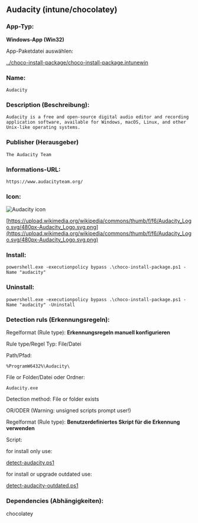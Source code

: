 ## Audacity (intune/chocolatey)

### App-Typ:

__Windows-App (Win32)__

App-Paketdatei auswählen:

[../choco-install-package/choco-install-package.intunewin](../choco-install-package/choco-install-package.intunewin)


### Name:

```
Audacity
```

### Description (Beschreibung):

```
Audacity is a free and open-source digital audio editor and recording application software, available for Windows, macOS, Linux, and other Unix-like operating systems.
```

### Publisher (Herausgeber)

```
The Audacity Team
```


### Informations-URL:

```
https://www.audacityteam.org/
```

### Icon:

![Audacity icon](https://upload.wikimedia.org/wikipedia/commons/thumb/f/f6/Audacity_Logo.svg/120px-Audacity_Logo.svg.png)

[https://upload.wikimedia.org/wikipedia/commons/thumb/f/f6/Audacity_Logo.svg/480px-Audacity_Logo.svg.png](https://upload.wikimedia.org/wikipedia/commons/thumb/f/f6/Audacity_Logo.svg/480px-Audacity_Logo.svg.png)

### Install:

```
powershell.exe -executionpolicy bypass .\choco-install-package.ps1 -Name "audacity"
```


### Uninstall:

```
powershell.exe -executionpolicy bypass .\choco-install-package.ps1 -Name "audacity" -Uninstall
```


### Detection ruls (Erkennungsregeln):

Regelformat (Rule type): __Erkennungsregeln manuell konfigurieren__

Rule type/Regel Typ: File/Datei

Path/Pfad:

```
%ProgramW6432%\Audacity\
```


File or Folder/Datei oder Ordner:

```
Audacity.exe
```

Detection method: File or folder exists


OR/ODER (Warning: unsigned scripts prompt user!)

Regelformat (Rule type): __Benutzerdefiniertes Skript für die Erkennung verwenden__

Script:

for install only use:

[detect-audacity.ps1](./detect-audacity.ps1)

for install or upgrade outdated use:

[detect-audacity-outdated.ps1](./detect-audacity-outdated.ps1)

### Dependencies (Abhängigkeiten):

chocolatey
